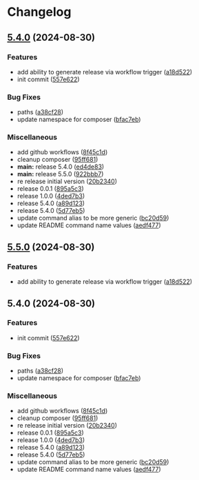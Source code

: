 # Changelog

## [5.4.0](https://github.com/ZuCommunications/php-unit-report-generator-bundle/compare/v6.4.0...v5.4.0) (2024-08-30)


### Features

* add ability to generate release via workflow trigger ([a18d522](https://github.com/ZuCommunications/php-unit-report-generator-bundle/commit/a18d5225d1e1a0959056ffea41da3608671c4473))
* init commit ([557e622](https://github.com/ZuCommunications/php-unit-report-generator-bundle/commit/557e622a69a2abdfe64392559cb034b3e8c9a020))


### Bug Fixes

* paths ([a38cf28](https://github.com/ZuCommunications/php-unit-report-generator-bundle/commit/a38cf28d4c464819d165f1980d5bef8424c15550))
* update namespace for composer ([bfac7eb](https://github.com/ZuCommunications/php-unit-report-generator-bundle/commit/bfac7eb442492e1f0d8e1b2ff7e2f6f9e33827a9))


### Miscellaneous

* add github workflows ([8f45c1d](https://github.com/ZuCommunications/php-unit-report-generator-bundle/commit/8f45c1dacca23655dc6785be2ea78997e1e650cd))
* cleanup composer ([95ff681](https://github.com/ZuCommunications/php-unit-report-generator-bundle/commit/95ff681b95db9b2ba8e705965c85d306e72e2e44))
* **main:** release 5.4.0 ([ed4de83](https://github.com/ZuCommunications/php-unit-report-generator-bundle/commit/ed4de83380e25f47f1a6b164e793305247c945a5))
* **main:** release 5.5.0 ([922bbb7](https://github.com/ZuCommunications/php-unit-report-generator-bundle/commit/922bbb708bce7ccf15dadec9b3bea6afc6ee3b40))
* re release initial version ([20b2340](https://github.com/ZuCommunications/php-unit-report-generator-bundle/commit/20b2340cdb7605510e50e870edbb339aedad9ee8))
* release 0.0.1 ([895a5c3](https://github.com/ZuCommunications/php-unit-report-generator-bundle/commit/895a5c323a1000eeaf2503061339c407324855ee))
* release 1.0.0 ([4ded7b3](https://github.com/ZuCommunications/php-unit-report-generator-bundle/commit/4ded7b362191c3a70e171f2421253f69607abd9f))
* release 5.4.0 ([a89d123](https://github.com/ZuCommunications/php-unit-report-generator-bundle/commit/a89d1233bb5141c994f48ebd6289c0fe9c2faef6))
* release 5.4.0 ([5d77eb5](https://github.com/ZuCommunications/php-unit-report-generator-bundle/commit/5d77eb55e3c7d09af75ffb27858222b4fd911c62))
* update command alias to be more generic ([bc20d59](https://github.com/ZuCommunications/php-unit-report-generator-bundle/commit/bc20d590603586222bc5f201fffd31ac9eb01cbb))
* update README command name values ([aedf477](https://github.com/ZuCommunications/php-unit-report-generator-bundle/commit/aedf477b6340cf161ed4460d53b1f41d12de121b))

## [5.5.0](https://github.com/ZuCommunications/php-unit-report-generator-bundle/compare/v5.4.0...v5.5.0) (2024-08-30)


### Features

* add ability to generate release via workflow trigger ([a18d522](https://github.com/ZuCommunications/php-unit-report-generator-bundle/commit/a18d5225d1e1a0959056ffea41da3608671c4473))

## 5.4.0 (2024-08-30)


### Features

* init commit ([557e622](https://github.com/ZuCommunications/php-unit-report-generator-bundle/commit/557e622a69a2abdfe64392559cb034b3e8c9a020))


### Bug Fixes

* paths ([a38cf28](https://github.com/ZuCommunications/php-unit-report-generator-bundle/commit/a38cf28d4c464819d165f1980d5bef8424c15550))
* update namespace for composer ([bfac7eb](https://github.com/ZuCommunications/php-unit-report-generator-bundle/commit/bfac7eb442492e1f0d8e1b2ff7e2f6f9e33827a9))


### Miscellaneous

* add github workflows ([8f45c1d](https://github.com/ZuCommunications/php-unit-report-generator-bundle/commit/8f45c1dacca23655dc6785be2ea78997e1e650cd))
* cleanup composer ([95ff681](https://github.com/ZuCommunications/php-unit-report-generator-bundle/commit/95ff681b95db9b2ba8e705965c85d306e72e2e44))
* re release initial version ([20b2340](https://github.com/ZuCommunications/php-unit-report-generator-bundle/commit/20b2340cdb7605510e50e870edbb339aedad9ee8))
* release 0.0.1 ([895a5c3](https://github.com/ZuCommunications/php-unit-report-generator-bundle/commit/895a5c323a1000eeaf2503061339c407324855ee))
* release 1.0.0 ([4ded7b3](https://github.com/ZuCommunications/php-unit-report-generator-bundle/commit/4ded7b362191c3a70e171f2421253f69607abd9f))
* release 5.4.0 ([a89d123](https://github.com/ZuCommunications/php-unit-report-generator-bundle/commit/a89d1233bb5141c994f48ebd6289c0fe9c2faef6))
* release 5.4.0 ([5d77eb5](https://github.com/ZuCommunications/php-unit-report-generator-bundle/commit/5d77eb55e3c7d09af75ffb27858222b4fd911c62))
* update command alias to be more generic ([bc20d59](https://github.com/ZuCommunications/php-unit-report-generator-bundle/commit/bc20d590603586222bc5f201fffd31ac9eb01cbb))
* update README command name values ([aedf477](https://github.com/ZuCommunications/php-unit-report-generator-bundle/commit/aedf477b6340cf161ed4460d53b1f41d12de121b))
